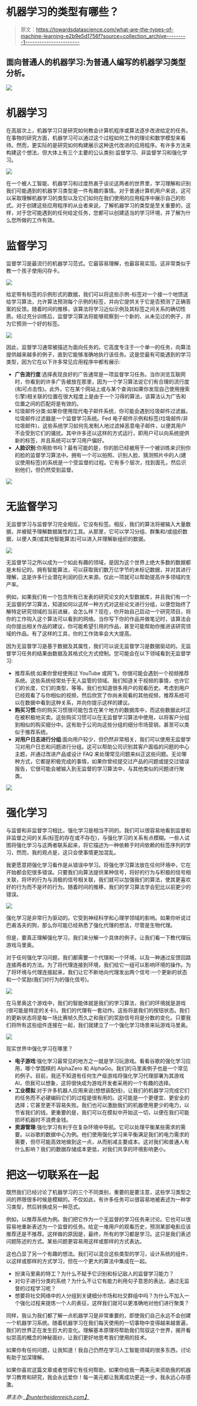 # 机器学习的类型有哪些？

> 原文：<https://towardsdatascience.com/what-are-the-types-of-machine-learning-e2b9e5d1756f?source=collection_archive---------1----------------------->

## 面向普通人的机器学习:为普通人编写的机器学习类型分析。

![](img/5908ad71fbcdde40c3200add2eb8beb9.png)

# 机器学习

在高层次上，机器学习只是研究如何教会计算机程序或算法逐步改进给定的任务。在事物的研究方面，机器学习可以通过这个过程如何工作的理论和数学模型来看待。然而，更实际的是研究如何构建展示这种迭代改进的应用程序。有许多方法来构建这个想法，但大体上有三个主要的公认类别:监督学习、非监督学习和强化学习。

![](img/82148f74138fd1e56441f476eb129853.png)

在一个被人工智能、机器学习和过度热衷于谈论这两者的世界里，学习理解和识别我们可能遇到的机器学习类型是一件有趣的事情。对于普通计算机用户来说，这可以采取理解机器学习的类型以及它们如何在我们使用的应用程序中展示自己的形式。对于创建这些应用程序的从业者来说，了解机器学习的类型是至关重要的，这样，对于您可能遇到的任何给定任务，您都可以创建适当的学习环境，并了解为什么您所做的工作有效。

# 监督学习

监督学习是最流行的机器学习范式。它最容易理解，也最容易实现。这非常类似于教一个孩子使用闪存卡。

![](img/4c47bf238f78e8eaf7d0539c5cf70ca8.png)

给定带有标签的示例形式的数据，我们可以将这些示例-标签对一个接一个地馈送给学习算法，允许算法预测每个示例的标签，并向它提供关于它是否预测了正确答案的反馈。随着时间的推移，该算法将学习近似示例及其标签之间关系的确切性质。经过充分训练后，监督学习算法将能够观察到一个新的、从未见过的例子，并为它预测一个好的标签。

![](img/47b6a860a8dc3cceb1f83335608e6cb3.png)

因此，监督学习通常被描述为面向任务的。它高度专注于一个单一的任务，向算法提供越来越多的例子，直到它能够准确地执行该任务。这是您最有可能遇到的学习类型，因为它在以下许多常见应用程序中都有展示:

*   **广告流行度**:选择表现良好的广告通常是一项监督学习任务。当你浏览互联网时，你看到的许多广告被放在那里，因为一个学习算法说它们有合理的流行度(和可点击性)。此外，它在某个网站上或与某个查询(如果你发现自己使用搜索引擎)相关联的位置在很大程度上是由于一个习得的算法，该算法认为广告和位置之间的匹配将是有效的。
*   垃圾邮件分类:如果你使用现代电子邮件系统，你可能会遇到垃圾邮件过滤器。垃圾邮件过滤器是一个监督学习系统。Fed 电子邮件示例和标签(垃圾邮件/非垃圾邮件)，这些系统学习如何先发制人地过滤掉恶意电子邮件，以便其用户不会受到它们的骚扰。其中许多还以这样的方式运行，即用户可以向系统提供新的标签，并且系统可以学习用户偏好。
*   **人脸识别**:你用脸书吗？最有可能的是，你的脸已经被用于一个被训练来识别你的脸的监督学习算法中。拥有一个可以拍照、识别人脸、猜测照片中的人(建议使用标签)的系统是一个受监督的过程。它有多个层次，找到面孔，然后识别他们，但仍然受到监督。

![](img/3d4f68d7732eff9bc562b12986f18c1e.png)

# 无监督学习

无监督学习与监督学习完全相反。它没有标签。相反，我们的算法将被输入大量数据，并被赋予理解数据属性的工具。从那里，它可以学习分组、群集和/或组织数据，以便人类(或其他智能算法)可以进入并理解新组织的数据。

![](img/8fc04cf2150b2a20f58624aff9091028.png)

无监督学习之所以成为一个如此有趣的领域，是因为这个世界上绝大多数的数据都是未标记的。拥有智能算法，可以获取我们数万亿字节的未标记数据，并对其进行理解，这是许多行业潜在利润的巨大来源。仅此一项就可以帮助提高许多领域的生产率。

例如，如果我们有一个包含所有已发表的研究论文的大型数据库，并且我们有一个无监督的学习算法，知道如何以这样一种方式对这些论文进行分组，以便您始终了解特定研究领域的当前进展，会怎么样？现在，你开始自己启动一个研究项目，将你的工作钩入这个算法可以看到的网络。当你写下你的作品并做笔记时，该算法会向你提出相关作品的建议，你可能希望引用的作品，甚至可能帮助你推进该研究领域的作品。有了这样的工具，你的工作效率会大大提高。

因为无监督学习是基于数据及其属性，我们可以说无监督学习是数据驱动的。无监督学习任务的结果由数据及其格式化方式控制。您可能会在以下领域看到无监督学习:

*   推荐系统:如果你曾经使用过 YouTube 或网飞，你很可能会遇到一个视频推荐系统。这些系统经常处于无人监管的领域。我们知道关于视频的事情，也许它们的长度，它们的类型，等等。我们也知道很多用户的观看历史。考虑到用户已经观看了与你相似的视频，然后欣赏了你尚未观看的其他视频，推荐系统可以在数据中看到这种关系，并向你提示这样的建议。
*   **购买习惯**:你的购买习惯很可能包含在某个地方的数据库中，而这些数据此时正在被积极地买卖。这些购买习惯可以在无监督学习算法中使用，以将客户分组到相似的购买细分中。这有助于公司向这些分组的细分市场营销，甚至可以类似于推荐系统。
*   **对用户日志进行分组**:面向用户较少，但仍然非常相关，我们可以使用无监督学习对用户日志和问题进行分组。这可以帮助公司识别其客户面临的问题的中心主题，并通过改进产品或设计 FAQ 来处理常见问题来纠正这些问题。无论哪种方式，它都是积极完成的事情，如果你曾经提交过产品的问题或提交过错误报告，它很可能会被输入到无监督的学习算法中，与其他类似的问题进行聚类。

![](img/bd60edf9a726c1ecfc9167029536204d.png)

# 强化学习

与监督和非监督学习相比，强化学习是相当不同的。我们可以很容易地看到监督和非监督之间的关系(标签的存在或不存在)，与强化学习的关系有点模糊。一些人试图将强化学习与这两者联系起来，将它描述为一种依赖于时间依赖的标签序列的学习，然而，我的观点是，这只会使事情更加混乱。

我更愿意把强化学习看作是从错误中学习。将强化学习算法放在任何环境中，它在开始都会犯很多错误。只要我们向算法提供某种信号，将好的行为与积极的信号相关联，将坏的行为与消极的信号相关联，我们就可以加强我们的算法，使其更喜欢好的行为而不是坏的行为。随着时间的推移，我们的学习算法学会犯比以前更少的错误。

![](img/845ac46b9fd0638a9b659c2a407de4d3.png)

强化学习是非常行为驱动的。它受到神经科学和心理学领域的影响。如果你听说过巴甫洛夫的狗，那么你可能已经熟悉了强化代理的想法，尽管是生物代理。

但是，要真正理解强化学习，我们来分解一个具体的例子。让我们看一下教代理玩游戏马里奥。

对于任何强化学习问题，我们都需要一个代理和一个环境，以及一种通过反馈回路连接两者的方法。为了将代理连接到环境，我们给它一组可以影响环境的操作。为了将环境与代理连接起来，我们让它不断地向代理发出两个信号:一个更新的状态和一个奖励(我们对行为的强化信号)。

![](img/d43454deb58b3841667f63e11692d0c6.png)

在马里奥这个游戏中，我们的智能体就是我们的学习算法，我们的环境就是游戏(很可能是特定的关卡)。我们的代理有一套动作。这些将是我们的按钮状态。我们的更新状态将是每一场比赛帧久而久之和我们的奖励信号将是分数的变化。只要我们将所有这些组件连接在一起，我们就建立了一个强化学习场景来玩游戏马里奥。

![](img/4ccafb113ddd2a9503be0a72b04a18df.png)

现实世界中强化学习在哪里？

*   **电子游戏**:强化学习最常见的地方之一就是学习玩游戏。看看谷歌的强化学习应用，哪个学围棋的 AlphaZero 和 AlphaGo。我们的马里奥例子也是一个常见的例子。目前，我还不知道有任何生产级游戏将强化学习代理部署为其游戏 AI，但我可以想象，这将很快成为游戏开发者采用的一个有趣的选择。
*   **工业模拟**:对于许多机器人应用来说(想想装配线)，让我们的机器学习完成它们的任务而不必硬编码它们的过程是很有用的。这可能是一个更便宜、更安全的选择；它甚至更不容易失败。我们也可以激励我们的机器使用更少的电力，以节省我们的钱。更重要的是，我们可以在模拟中开始这一切，以便在我们可能损坏机器时不浪费金钱。
*   **资源管理**:强化学习有利于在复杂环境中导航。它可以处理平衡某些需求的需要。以谷歌的数据中心为例。他们使用强化学习来平衡满足我们的电力需求的需要，但尽可能高效地做到这一点，从而削减主要成本。这对我们和普通人有什么影响？我们的数据存储成本更低，对我们共享的环境影响更小。

# 把这一切联系在一起

既然我们已经讨论了机器学习的三个不同类别，重要的是要注意，这些学习类型之间的界限很多时候是模糊的。不仅如此，有许多任务可以很容易地被表述为一种学习类型，然后转换成另一种范式。

例如，以推荐系统为例。我们把它作为一个无监督的学习任务来讨论。它也可以很容易地重新表述为一个监督的任务。给定一堆用户的观看历史，预测某部电影应该推荐还是不推荐。这样做的原因是，最终，所有的学习都是学习。这只是我们表述问题陈述的方式。某些问题更容易用这样或那样的方式表达。

这也凸显了另一个有趣的想法。我们可以混合这些类型的学习，设计系统的组件，以这样或那样的方式学习，但在一个更大的算法中集成在一起。

*   扮演马里奥的特工？为什么不赋予它识别和标记敌人的监督学习能力？
*   对句子进行分类的系统？为什么不让它有能力利用句子意思的表达，通过无监督的过程学习呢？
*   想要将社交网络中的人分组到关键细分市场和社交群组中吗？为什么不加入一个强化过程来提炼一个人的表征，这样我们就可以更准确地对他们进行聚类？

同样，我认为我们都了解一点机器学习是非常重要的，即使我们自己永远不会创建一个机器学习系统。随着机器学习在我们每天使用的一切事物中变得越来越普遍，我们的世界正在发生巨大的变化。理解基本原理将帮助我们驾驭这个世界，揭开看似崇高的概念的神秘面纱，让我们更好地思考我们使用的技术。

如果你有任何问题，让我知道！我自己仍然在学习人工智能领域的很多东西，讨论有助于加深理解。

如果你喜欢这篇文章或者觉得它有任何帮助，如果你给我一两美元来资助我的机器学习教育和研究，我会永远爱你！每一美元都让我离成功更近一步，我永远心存感激。

*原主办:*[*【hunterheidenreich.com】*](http://hunterheidenreich.com/blog/breaking_down_ml_for_the_average_person/)